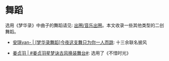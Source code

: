 # 舞蹈

选用《梦华录》中曲子的舞蹈请见: [出圈/音乐出圈](/discuss/music)。本文收录一些其他类型的二创舞蹈。



* [安琪yan- | [梦华录舞蹈]今夜这支舞只为你一人而跳](https://www.bilibili.com/video/BV1RG4y1b7fn/?zw&vd_source=087d424162639011a33e46dbbd019cfd): 十三余联名披风

* [姜贞羽 | #姜贞羽星梦诀古风换装舞台#](https://weibo.com/2431095307/MoBKzmk7v?refer_flag=1001030103_): 选用了《不惜时光》
